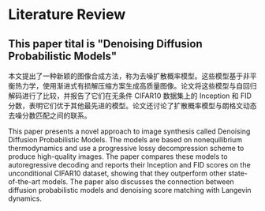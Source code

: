 # Literature Review 

## This paper tital is "Denoising Diffusion Probabilistic Models"


本文提出了一种新颖的图像合成方法，称为去噪扩散概率模型。这些模型基于非平衡热力学，使用渐进式有损解压缩方案生成高质量图像。论文将这些模型与自回归解码进行了比较，并报告了它们在无条件 CIFAR10 数据集上的 Inception 和 FID 分数，表明它们优于其他最先进的模型。论文还讨论了扩散概率模型与朗格文动态去噪分数匹配之间的联系。


This paper presents a novel approach to image synthesis called Denoising Diffusion Probabilistic Models. The models are based on nonequilibrium thermodynamics and use a progressive lossy decompression scheme to produce high-quality images. The paper compares these models to autoregressive decoding and reports their Inception and FID scores on the unconditional CIFAR10 dataset, showing that they outperform other state-of-the-art models. The paper also discusses the connection between diffusion probabilistic models and denoising score matching with Langevin dynamics.

